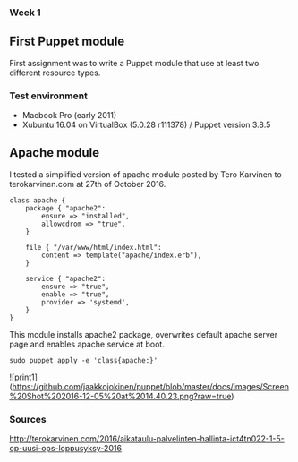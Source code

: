 ### Week 1
## First Puppet module

First assignment was to write a Puppet module that use at least two different resource types. 

### Test environment
- Macbook Pro (early 2011) 
- Xubuntu 16.04 on VirtualBox (5.0.28 r111378) / Puppet version 3.8.5

## Apache module

I tested a simplified version of apache module posted by Tero Karvinen to terokarvinen.com at 27th of October 2016. 

```puppet
class apache {
	package { "apache2":
		ensure => "installed",
		allowcdrom => "true",
	}

	file { "/var/www/html/index.html":
		content => template("apache/index.erb"),
	}

	service { "apache2":
		ensure => "true",
		enable => "true",
		provider => 'systemd',		
	}
}
```

This module installs apache2 package, overwrites default apache server page and enables apache service at boot. 

```
sudo puppet apply -e 'class{apache:}'
```

![print1]
(https://github.com/jaakkojokinen/puppet/blob/master/docs/images/Screen%20Shot%202016-12-05%20at%2014.40.23.png?raw=true)

### Sources

http://terokarvinen.com/2016/aikataulu-palvelinten-hallinta-ict4tn022-1-5-op-uusi-ops-loppusyksy-2016

